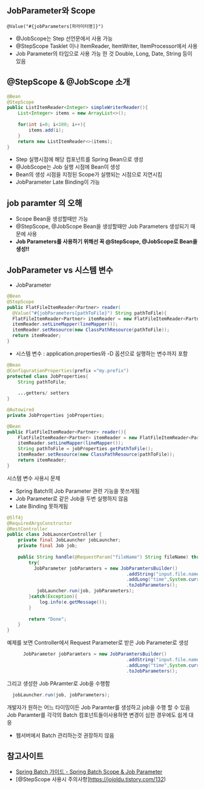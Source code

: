 ## JobParameter와 Scope
~~~
@Value("#{jobParameters[파라미터명]}")
~~~
- @JobScope는 Step 선언문에서 사용 가능
- @StepScope Tasklet 이나 ItemReader, ItemWriter, ItemProcessor에서 사용
- Job Parameter의 타입으로 사용 가능 한 것 Double, Long, Date, String 등이 있음

## @StepScope & @JobScope 소개
~~~ java
@Bean
@StepScope
public ListItemReader<Integer> simpleWriterReader(){
    List<Integer> items = new ArrayList<>();
    
    for(int i=0; i<100; i++){
        items.add(i);
    }
    return new ListItemReader<>(items);
}
~~~
- Step 실행시점에 해당 컴포넌트를 Spring Bean으로 생성 
- @JobScope는 Job 실행 시점에 Bean이 생성
- Bean의 생성 시점을 지정된 Scope가 실행되는 시점으로 지연시킴
- JobParameter Late Binding이 가능 

## job paramter 의 오해
- Scope Bean을 생성할때만 가능
- @StepScope, @JobScope Bean을 생성할때만 Job Parameters 생성되기 때문에 사용
- **Job Parameters를 사용하기 위해선 꼭 @StepScope, @JobScope로 Bean을 생성!!**

## JobParameter vs 시스템 변수
- JobParameter
~~~ java
@Bean
@StepScope
public FlatFileItemReader<Partner> reader(
  @Value("#{jobParameters[pathToFile}") String pathToFile){
  FlatFileItemReader<Partner> itemReader = new FlatFileItemReader<Partner>();
  itemReader.setLineMapper(lineMapper());
  itemReader.setResource(new ClassPathResource(pathToFile));
  return itemReader;
}
~~~

- 시스템 변수 : application.properties와 -D 옵션으로 실행하는 변수까지 포함

~~~java
@Bean
@ConfigurationProperties(prefix ="my.prefix")
protected class JobProperties{
    String pathToFile;
    
    ...getters/ setters
}

@Autowired
private JobProperties jobProperties;

@Bean
public FlatFileItemReader<Partner> reader(){
    FlatFileItemReader<Partner> itemReader = new FlatFileItemReader<Partner>();
    itemReader.setLineMapper(lineMapper());
    String pathToFile = jobProperties.getPathToFile();
    itemReader.setResource(new ClassPathResource(pathToFile));
    return itemReader;
}
~~~
시스템 변수 사용시 문제
- Spring Batch의 Job Parameter 관련 기능을 못쓰게됨
- Job Parameter로 같은 Job을 두번 실행하지 않음
- Late Binding 못하게됨

~~~ java
@Slf4j
@RequiredArgsConstructor
@RestController
public class JobLauncerController {
    private final JobLauncher jobLauncher;
    private final Job job;
    
    public String handle(@RequestParam("fileName") String fileName) throws Exception{
        try{
          JobParameter jobParamters = new JobParamtersBuilder()
                                            .addString("input.file.name", fileName)
                                            .addLong("time",System.currentTimeMilis())
                                            .toJobParameters();
           jobLauncher.run(job, jobParameters);                                 
        }catch(Exception){
            log.info(e.getMessage());
        }
        
        return "Done";
    }
}
~~~
예제를 보면 Controller에서 Request Parameter로 받은 Job Parameter로 생성

~~~java
      JobParameter jobParamters = new JobParamtersBuilder()
                                            .addString("input.file.name", fileName)
                                            .addLong("time",System.currentTimeMilis())
                                            .toJobParameters();
~~~

그리고 생성한 Job PAramter로 Job을 수행함

~~~java
  jobLauncher.run(job, jobParameters);     
~~~
개발자가 원하는 어느 타이밍이든 Job Paramter를 생성하고 job을 수행 할 수 있음  
Job Paramter를 각각의 Batch 컴포넌트들이사용하면 변경이 심한 경우에도 쉽게 대응   
- 웹서버에서 Batch 관리하는것 권장하지 않음 



## 참고사이트
  - [Spring Batch 가이드 - Spring Batch Scope & Job Parameter](https://jojoldu.tistory.com/330?category=635883)
  - [@StepScope 사용시 주의사항]https://jojoldu.tistory.com/132)

